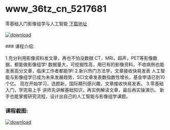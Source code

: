 # www_36tz_cn_5217681
零基础入门影像组学与人工智能
[下载地址](http://www.36tz.cn/article/5217681 "下载地址")
<br/></br>[![download](http://36tz.cn/muke_img/2021_01_1-65-300x200.png "下载地址")](http://www.36tz.cn/article/5217681 "下载地址")
<br/></br>### 课程介绍:<br/></br>1.充分利用影像资料发文章，再也不怕没数据
CT，MRl，超声，PET等影像数据，都能做影像组学!
数据量大，可挖掘性高，用已有的影像资料，不收病例也能发表高分文章，临床工作者都能学!
2.新兴热门方法学，文章接收快易发表
人工智能与影像组学已成为未来发展趋势，SCI文章发表数指数性增长，基金申请已到10个亿。
现在开始学习，选题新，国际期刊感兴趣，文章接收快易发表。
3.零基础入门，学完易上手
讲师先讲解基础知识，再实例解读文章，最后再实操演示。
新手也能掌握研究流程，设计出自己的人工智能与影像组学课题。

### 课程截图:
[![download](http://36tz.cn/muke_img/2021_01_2-77.png "下载地址")](http://www.36tz.cn/article/5217681 "下载地址")
